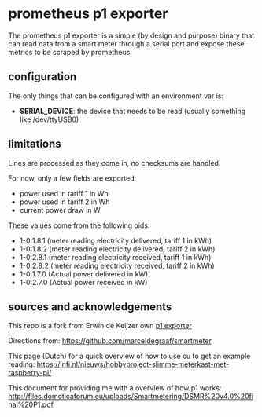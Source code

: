 # prometheus p1 exporter 

The prometheus p1 exporter is a simple (by design and purpose) binary that can read data from a smart meter through a serial port and expose these metrics to be scraped by prometheus.

## configuration

The only things that can be configured with an environment var is:
 - **SERIAL_DEVICE**: the device that needs to be read (usually something like /dev/ttyUSB0)


## limitations

Lines are processed as they come in, no checksums are handled.

For now, only a few fields are exported: 

- power used in tariff 1 in Wh
- power used in tariff 2 in Wh
- current power draw in W

These values come from the following oids:

- 1-0:1.8.1 (meter reading electricity delivered, tariff 1 in kWh)
- 1-0:1.8.2 (meter reading electricity delivered, tariff 2 in kWh)
- 1-0:2.8.1 (meter reading electricity received, tariff 1 in kWh)
- 1-0:2.8.2 (meter reading electricity received, tariff 2 in kWh)
- 1-0:1.7.0 (Actual power delivered in kW)
- 1-0:2.7.0 (Actual power received in kW)

## sources and acknowledgements

This repo is a fork from Erwin de Keijzer own [p1 exporter](https://github.com/gnur/prometheus-p1-exporter)

Directions from: https://github.com/marceldegraaf/smartmeter

This page (Dutch) for a quick overview of how to use cu to get an example reading: https://infi.nl/nieuws/hobbyproject-slimme-meterkast-met-raspberry-pi/

This document for providing me with a overview of how p1 works: http://files.domoticaforum.eu/uploads/Smartmetering/DSMR%20v4.0%20final%20P1.pdf
